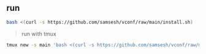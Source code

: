 ## run
``` bash
bash <(curl -s https://github.com/samsesh/vconf/raw/main/install.sh)
```
>run with tmux
``` bash
tmux new -s main 'bash <(curl -s https://github.com/samsesh/vconf/raw/main/install.sh)'
```
